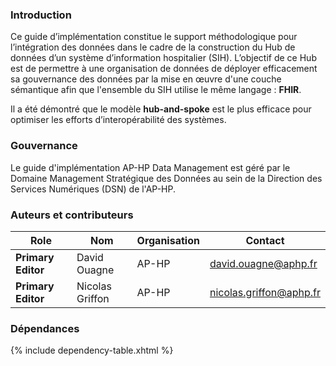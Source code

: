 ### Introduction

Ce guide d’implémentation constitue le support méthodologique pour l’intégration des données dans le cadre de la 
construction du Hub de données d’un système d’information hospitalier (SIH). L’objectif de ce Hub est de permettre à 
une organisation de données de déployer efficacement sa gouvernance des données par la mise en œuvre d'une couche 
sémantique afin que l'ensemble du SIH utilise le même langage : **FHIR**.

Il a été démontré que le modèle **hub-and-spoke** est le plus efficace pour optimiser les efforts d’interopérabilité 
des systèmes.

### Gouvernance

Le guide d'implémentation AP-HP Data Management est géré par le Domaine Management Stratégique des Données au sein de 
la Direction des Services Numériques (DSN) de l'AP-HP.

### Auteurs et contributeurs

| Role               | Nom             | Organisation | Contact                 |
|--------------------|-----------------|--------------|-------------------------|
| **Primary Editor** | David Ouagne    | AP-HP        | david.ouagne@aphp.fr    |
| **Primary Editor** | Nicolas Griffon | AP-HP        | nicolas.griffon@aphp.fr |

### Dépendances

{% include dependency-table.xhtml %}
